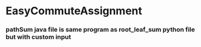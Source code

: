 # EasyCommuteAssignment

### pathSum java file is same program as root_leaf_sum python file but with custom input
